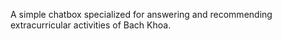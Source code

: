 A simple chatbox specialized for answering and recommending extracurricular activities of Bach Khoa. 
